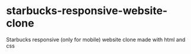 # starbucks-responsive-website-clone
Starbucks responsive (only for mobile) website clone made with html and css 
